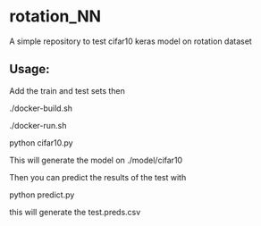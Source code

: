 # rotation_NN

A simple repository to test cifar10 keras model on rotation dataset

## Usage:
Add the train and test sets then 

 ./docker-build.sh
 
 ./docker-run.sh
 
 python cifar10.py
 
 This will generate the model on ./model/cifar10
 
 Then you can predict the results of the test with
 
 python predict.py
 
 this will generate the test.preds.csv
